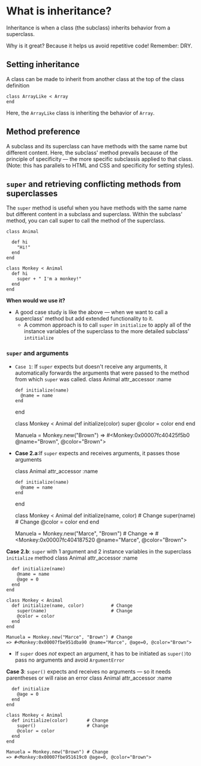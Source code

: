 # What is inheritance?

Inheritance is when a class (the subclass) inherits behavior from a superclass.

Why is it great? Because it helps us avoid repetitive code! Remember: DRY.

## Setting inheritance

A class can be made to inherit from another class at the top of the class definition

    class ArrayLike < Array
    end

Here, the `ArrayLike` class is inheriting the behavior of `Array`.

## Method preference

A subclass and its superclass can have methods with the same name but different content. Here, the subclass' method prevails because of the principle of specificity — the more specific subclassis applied to that class. (Note: this has parallels to HTML and CSS and specificity for setting styles).

## `super` and retrieving conflicting methods from superclasses

The `super` method is useful when you have methods with the same name but different content in a subclass and superclass. Within the subclass' method, you can call super to call the method of the superclass.

    class Animal

      def hi
        "Hi!"
      end
    end

    class Monkey < Animal
      def hi
        super + " I'm a monkey!"
      end
    end

**When would we use it?** 
- A good case study is like the above — when we want to call a superclass' method but add extended functionality to it.
  - A common approach is to call `super` in `initialize` to apply all of the instance variables of the superclass to the more detailed subclass' `intitialize`

### `super` and arguments
- `Case 1`: If `super` expects but doesn't receive any arguments, it automatically forwards the arguments that were passed to the method from which `super` was called.
    class Animal
      attr_accessor :name
      
      def initialize(name)
        @name = name
      end
    end

    class Monkey < Animal
      def initialize(color)
        super
        @color = color
      end
    end

    Manuela = Monkey.new("Brown")
    => #<Monkey:0x00007fc40425f5b0 @name="Brown", @color="Brown">

- **Case 2.a**:If `super` expects and receives arguments, it passes those arguments

    class Animal
      attr_accessor :name
      
      def initialize(name)
        @name = name
      end
    end

    class Monkey < Animal
      def initialize(name, color)          # Change
        super(name)                        # Change
        @color = color
      end
    end

    Manuela = Monkey.new("Marce", "Brown") # Change
    => #<Monkey:0x00007fc404187520 @name="Marce", @color="Brown">

**Case 2.b**: `super` with 1 argument and 2 instance variables in the superclass `ìnitialize` method
    class Animal
      attr_accessor :name
      
      def initialize(name)
        @name = name
        @age = 0
      end
    end

    class Monkey < Animal
      def initialize(name, color)          # Change
        super(name)                        # Change
        @color = color
      end
    end

    Manuela = Monkey.new("Marce", "Brown") # Change
    => #<Monkey:0x00007fbe951dba90 @name="Marce", @age=0, @color="Brown">

- If `super` does *not* expect an argument, it has to be initiated as `super()`to pass no arguments and avoid `ArgumentError`

**Case 3**: `super()` expects and receives no arguments — so it needs parentheses or will raise an error
    class Animal
      attr_accessor :name
      
      def initialize
        @age = 0
      end
    end

    class Monkey < Animal
      def initialize(color)       # Change
        super()                   # Change
        @color = color
      end
    end

    Manuela = Monkey.new("Brown") # Change
    => #<Monkey:0x00007fbe951619c0 @age=0, @color="Brown">